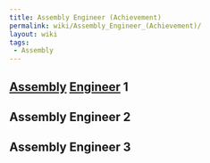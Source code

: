 ```yaml
---
title: Assembly Engineer (Achievement)
permalink: wiki/Assembly_Engineer_(Achievement)/
layout: wiki
tags:
 - Assembly
---
```


## [Assembly](/wiki/Assembly "wikilink") [Engineer](Engineer "wikilink") 1

## Assembly Engineer 2

## Assembly Engineer 3
